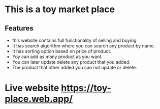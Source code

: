 # This is a toy market place
## Features
- this website contains full functionality of selling and buying
- It has search algorithm where you can search any product by name.
- It has sorting option based on price of product.
- Yoy can add as many product as you want.
- You can later update delete any product that you added.
- The product that other added you can not update or delete.

# Live website https://toy-place.web.app/